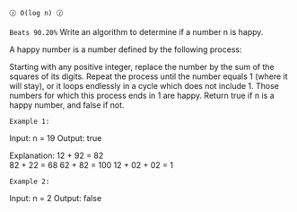 `🕜 O(log n) 🕜`

`Beats 90.20%`
Write an algorithm to determine if a number n is happy.

A happy number is a number defined by the following process:

Starting with any positive integer, replace the number by the sum of the squares of its digits.
Repeat the process until the number equals 1 (where it will stay), or it loops endlessly in a cycle which does not include 1.
Those numbers for which this process ends in 1 are happy.
Return true if n is a happy number, and false if not.

`Example 1:`

Input: n = 19
Output: true

Explanation:
12 + 92 = 82  
82 + 22 = 68
62 + 82 = 100
12 + 02 + 02 = 1

`Example 2:`

Input: n = 2
Output: false
